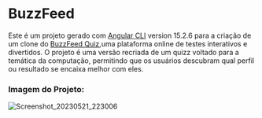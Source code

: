 # BuzzFeed

Este é um projeto gerado com [Angular CLI](https://github.com/angular/angular-cli) version 15.2.6 para a criação de um clone do [BuzzFeed Quiz](https://www.buzzfeed.com/quizzes),uma plataforma online de testes interativos e divertidos. O projeto é uma versão recriada de um quizz voltado para a temática da computação, permitindo que os usuários descubram qual perfil ou resultado se encaixa melhor com eles.


### Imagem do Projeto:

![Screenshot_20230521_223006](https://github.com/FDaniela/DIO-Bootcamp/assets/102395421/9ed18e3b-d848-445d-849e-dc360d6b6bb9)


